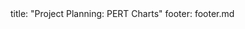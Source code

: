 <frontmatter>
title: "Project Planning: PERT Charts"
footer: footer.md
</frontmatter>

<include src="navbar.md" boilerplate />

<include src="unit-inPage-asFlat.md" boilerplate />